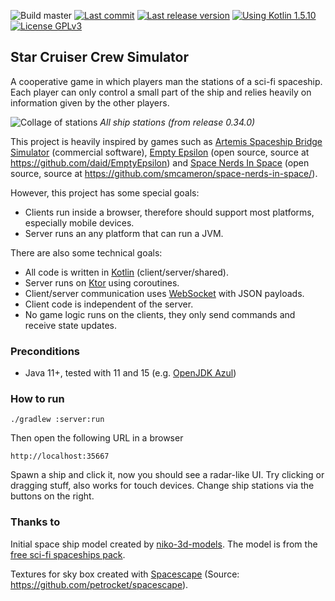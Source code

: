 ![Build master](https://github.com/weaselflink/star-cruiser/workflows/Build%20master/badge.svg) 
[![Last commit](https://img.shields.io/github/last-commit/weaselflink/star-cruiser)](https://github.com/weaselflink/star-cruiser/commits/master)
[![Last release version](https://img.shields.io/github/v/release/weaselflink/star-cruiser)](https://github.com/weaselflink/star-cruiser/releases/latest)
[![Using Kotlin 1.5.10](https://img.shields.io/badge/kotlin-1.5.10-blue)](https://blog.jetbrains.com/kotlin/2021/05/kotlin-1-5-0-released/)
[![License GPLv3](https://img.shields.io/github/license/weaselflink/star-cruiser)](https://github.com/weaselflink/star-cruiser/blob/master/LICENSE)

## Star Cruiser Crew Simulator

A cooperative game in which players man the stations of a sci-fi spaceship. Each player can only
control a small part of the ship and relies heavily on information given by the other players.

![Collage of stations](docs/collage-0.34.0.png)
*All ship stations (from release 0.34.0)*

This project is heavily inspired by games such as 
[Artemis Spaceship Bridge Simulator](https://artemisspaceshipbridge.com/) (commercial software), 
[Empty Epsilon](https://daid.github.io/EmptyEpsilon/) (open source, source at https://github.com/daid/EmptyEpsilon)
and [Space Nerds In Space](https://smcameron.github.io/space-nerds-in-space/) 
(open source, source at https://github.com/smcameron/space-nerds-in-space/).

However, this project has some special goals:
* Clients run inside a browser, therefore should support most platforms, especially mobile devices.
* Server runs an any platform that can run a JVM.

There are also some technical goals:
* All code is written in [Kotlin](https://kotlinlang.org/) (client/server/shared).
* Server runs on [Ktor](https://ktor.io/servers/index.html) using coroutines.
* Client/server communication uses [WebSocket](https://javascript.info/websocket) with JSON payloads.
* Client code is independent of the server.
* No game logic runs on the clients, they only send commands and receive state updates.

### Preconditions

* Java 11+, tested with 11 and 15 (e.g. [OpenJDK Azul](https://www.azul.com/downloads/zulu-community/?version=java-15-mts&package=jdk))

### How to run

    ./gradlew :server:run
    
Then open the following URL in a browser

    http://localhost:35667

Spawn a ship and click it, now you should see a radar-like UI.
Try clicking or dragging stuff, also works for touch devices.
Change ship stations via the buttons on the right.

### Thanks to

Initial space ship model created by [niko-3d-models](https://niko-3d-models.itch.io). 
The model is from the [free sci-fi spaceships pack](https://niko-3d-models.itch.io/free-sc-fi-spaceships-pack).

Textures for sky box created with [Spacescape](http://wwwtyro.github.io/space-3d) 
(Source: https://github.com/petrocket/spacescape).

